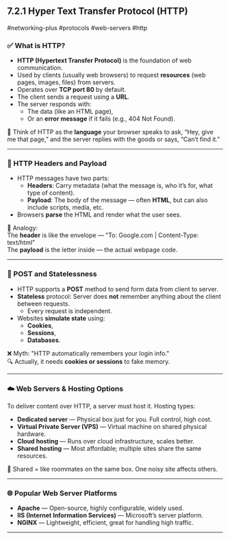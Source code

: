 ## 7.2.1 Hyper Text Transfer Protocol (HTTP)  
#networking-plus #protocols #web-servers #http

### ✅ What is HTTP?

- **HTTP (Hypertext Transfer Protocol)** is the foundation of web communication.
- Used by clients (usually web browsers) to request **resources** (web pages, images, files) from servers.
- Operates over **TCP port 80** by default.
- The client sends a request using a **URL**.
- The server responds with:
  - The data (like an HTML page),
  - Or an **error message** if it fails (e.g., 404 Not Found).

🧱 Think of HTTP as the **language** your browser speaks to ask, “Hey, give me that page,” and the server replies with the goods or says, “Can’t find it.”

---

### 🧾 HTTP Headers and Payload

- HTTP messages have two parts:
  - **Headers**: Carry metadata (what the message is, who it’s for, what type of content).
  - **Payload**: The body of the message — often **HTML**, but can also include scripts, media, etc.
- Browsers **parse** the HTML and render what the user sees.

🧱 Analogy:  
The **header** is like the envelope — "To: Google.com | Content-Type: text/html"  
The **payload** is the letter inside — the actual webpage code.

---

### 🧃 POST and Statelessness

- HTTP supports a **POST** method to send form data from client to server.
- **Stateless** protocol: Server does **not** remember anything about the client between requests.
  - Every request is independent.
- Websites **simulate state** using:
  - **Cookies**,
  - **Sessions**,
  - **Databases**.

❌ Myth: "HTTP automatically remembers your login info."  
🔍 Actually, it needs **cookies or sessions** to fake memory.

---

### ☁️ Web Servers & Hosting Options

To deliver content over HTTP, a server must host it. Hosting types:

- **Dedicated server** — Physical box just for you. Full control, high cost.
- **Virtual Private Server (VPS)** — Virtual machine on shared physical hardware.
- **Cloud hosting** — Runs over cloud infrastructure, scales better.
- **Shared hosting** — Most affordable; multiple sites share the same resources.

🧱 Shared = like roommates on the same box. One noisy site affects others.

---

### 🌐 Popular Web Server Platforms

- **Apache** — Open-source, highly configurable, widely used.
- **IIS (Internet Information Services)** — Microsoft’s server platform.
- **NGINX** — Lightweight, efficient, great for handling high traffic.

---

